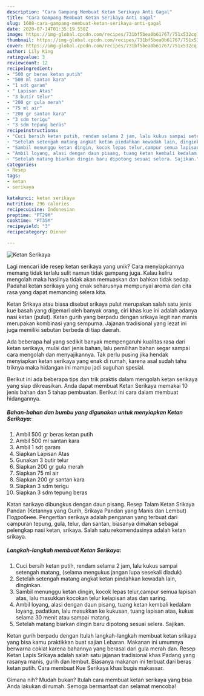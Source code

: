 ```yaml
---
description: "Cara Gampang Membuat Ketan Serikaya Anti Gagal"
title: "Cara Gampang Membuat Ketan Serikaya Anti Gagal"
slug: 1608-cara-gampang-membuat-ketan-serikaya-anti-gagal
date: 2020-07-14T01:35:19.550Z
image: https://img-global.cpcdn.com/recipes/731bf5bea0b61767/751x532cq70/ketan-serikaya-foto-resep-utama.jpg
thumbnail: https://img-global.cpcdn.com/recipes/731bf5bea0b61767/751x532cq70/ketan-serikaya-foto-resep-utama.jpg
cover: https://img-global.cpcdn.com/recipes/731bf5bea0b61767/751x532cq70/ketan-serikaya-foto-resep-utama.jpg
author: Lily King
ratingvalue: 3
reviewcount: 12
recipeingredient:
- "500 gr beras ketan putih"
- "500 ml santan kara"
- "1 sdt garam"
- " Lapisan Atas"
- "3 butir telur"
- "200 gr gula merah"
- "75 ml air"
- "200 gr santan kara"
- "3 sdm terigu"
- "3 sdm tepung beras"
recipeinstructions:
- "Cuci bersih ketan putih, rendam selama 2 jam, lalu kukus sampai setengah matang, (selama mengukus jangan lupa sesekali diaduk)"
- "Setelah setengah matang angkat ketan pindahkan kewadah lain, dinginkan."
- "Sambil menunggu ketan dingin, kocok lepas telur,campur semua lapisan atas, lalu masukkan kocokan telur kelapisan atas dan saring."
- "Ambil loyang, alasi dengan daun pisang, tuang ketan kembali kedalam loyang, padatkan, lalu masukkan ke kukusan, tuang lapisan atas, kukus selama 30 menit atau sampai matang."
- "Setelah matang biarkan dingin baru dipotong sesuai selera. Sajikan."
categories:
- Resep
tags:
- ketan
- serikaya

katakunci: ketan serikaya 
nutrition: 296 calories
recipecuisine: Indonesian
preptime: "PT29M"
cooktime: "PT35M"
recipeyield: "3"
recipecategory: Dinner

---
```



![Ketan Serikaya](https://img-global.cpcdn.com/recipes/731bf5bea0b61767/751x532cq70/ketan-serikaya-foto-resep-utama.jpg)

Lagi mencari ide resep ketan serikaya yang unik? Cara menyiapkannya memang tidak terlalu sulit namun tidak gampang juga. Kalau keliru mengolah maka hasilnya tidak akan memuaskan dan bahkan tidak sedap. Padahal ketan serikaya yang enak seharusnya mempunyai aroma dan cita rasa yang dapat memancing selera kita.

Ketan Srikaya atau biasa disebut srikaya pulut merupakan salah satu jenis kue basah yang digemari oleh banyak orang, ciri khas kue ini adalah adanya nasi ketan (pulut). Ketan gurih yang berpadu dengan srikaya legit nan manis merupakan kombinasi yang sempurna. Jajanan tradisional yang lezat ini juga memiliki sebutan berbeda di tiap daerah.

Ada beberapa hal yang sedikit banyak mempengaruhi kualitas rasa dari ketan serikaya, mulai dari jenis bahan, lalu pemilihan bahan segar sampai cara mengolah dan menyajikannya. Tak perlu pusing jika hendak menyiapkan ketan serikaya yang enak di rumah, karena asal sudah tahu triknya maka hidangan ini mampu jadi suguhan spesial.


Berikut ini ada beberapa tips dan trik praktis dalam mengolah ketan serikaya yang siap dikreasikan. Anda dapat membuat Ketan Serikaya memakai 10 jenis bahan dan 5 tahap pembuatan. Berikut ini cara dalam membuat hidangannya.

<!--inarticleads1-->

##### Bahan-bahan dan bumbu yang digunakan untuk menyiapkan Ketan Serikaya:

1. Ambil 500 gr beras ketan putih
1. Ambil 500 ml santan kara
1. Ambil 1 sdt garam
1. Siapkan  Lapisan Atas
1. Gunakan 3 butir telur
1. Siapkan 200 gr gula merah
1. Siapkan 75 ml air
1. Siapkan 200 gr santan kara
1. Siapkan 3 sdm terigu
1. Siapkan 3 sdm tepung beras


Katan sarikayo dibungkus dengan daun pisang. Resep Talam Ketan Srikaya Pandan (Ketannya yang Gurih, Srikaya Pandan yang Manis dan Lembut) Подробнее. Pengertian serikaya adalah penganan yang terbuat dari campuran tepung, gula, telur, dan santan, biasanya dimakan sebagai pelengkap nasi ketan, srikaya. Salah satu rekomendasinya adalah ketan srikaya. 

<!--inarticleads2-->

##### Langkah-langkah membuat Ketan Serikaya:

1. Cuci bersih ketan putih, rendam selama 2 jam, lalu kukus sampai setengah matang, (selama mengukus jangan lupa sesekali diaduk)
1. Setelah setengah matang angkat ketan pindahkan kewadah lain, dinginkan.
1. Sambil menunggu ketan dingin, kocok lepas telur,campur semua lapisan atas, lalu masukkan kocokan telur kelapisan atas dan saring.
1. Ambil loyang, alasi dengan daun pisang, tuang ketan kembali kedalam loyang, padatkan, lalu masukkan ke kukusan, tuang lapisan atas, kukus selama 30 menit atau sampai matang.
1. Setelah matang biarkan dingin baru dipotong sesuai selera. Sajikan.


Ketan gurih berpadu dengan Itulah langkah-langkah membuat ketan srikaya yang bisa kamu praktikkan buat sajian Lebaran. Makanan ini umumnya berwarna coklat karena bahannya yang berasal dari gula merah dan. Resep Ketan Lapis Srikaya adalah salah satu jajanan tradisional khas Padang yang rasanya manis, gurih dan lembut. Biasanya makanan ini terbuat dari beras ketan putih. Cara membuat Kue Serikaya khas bugis makassar. 

Gimana nih? Mudah bukan? Itulah cara membuat ketan serikaya yang bisa Anda lakukan di rumah. Semoga bermanfaat dan selamat mencoba!
